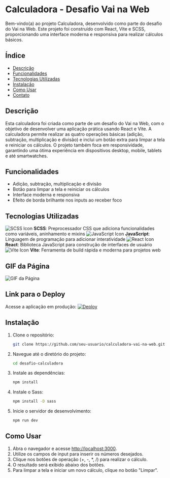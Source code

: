 # Calculadora - Desafio Vai na Web

Bem-vindo(a) ao projeto Calculadora, desenvolvido como parte do desafio do Vai na Web. Este projeto foi construído com React, Vite e SCSS, proporcionando uma interface moderna e responsiva para realizar cálculos básicos.

## Índice

- [Descrição](#Descrição)
- [Funcionalidades](#Funcionalidades)
- [Tecnologias Utilizadas](#Tecnologias-utilizadas)
- [Instalação](#Instalação)
- [Como Usar](#Como-usar)
- [Contato](#Contato)

## Descrição

Esta calculadora foi criada como parte de um desafio do Vai na Web, com o objetivo de desenvolver uma aplicação prática usando React e Vite. A calculadora permite realizar as quatro operações básicas (adição, subtração, multiplicação e divisão) e inclui um botão extra para limpar a tela e reiniciar os cálculos. O projeto também foca em responsividade, garantindo uma ótima experiência em dispositivos desktop, mobile, tablets e até smartwatches.

## Funcionalidades

- Adição, subtração, multiplicação e divisão
- Botão para limpar a tela e reiniciar os cálculos
- Interface moderna e responsiva
- Efeito de borda brilhante nos inputs ao receber foco


## Tecnologias Utilizadas

![SCSS Icon](https://img.icons8.com/color/48/000000/sass.png) **SCSS**: Preprocessador CSS que adiciona funcionalidades como variáveis, aninhamento e mixins
![JavaScript Icon](https://img.icons8.com/color/48/000000/javascript.png) **JavaScript**: Linguagem de programação para adicionar interatividade
![React Icon](https://img.icons8.com/color/48/000000/react-native.png) **React**: Biblioteca JavaScript para construção de interfaces de usuário
![Vite Icon](https://img.icons8.com/color/48/000000/vite.png) **Vite**: Ferramenta de build rápida e moderna para projetos web

## GIF da Página

![GIF da Página](gif)

## Link para o Deploy

Acesse a aplicação em produção: [![Deploy](https://img.shields.io/badge/Deploy-Click%20Here-7c4dff?style=for-the-badge)]()


## Instalação

1. Clone o repositório:
   ```bash
   git clone https://github.com/seu-usuario/calculadora-vai-na-web.git
2. Navegue até o diretório do projeto:
   ```bash
   cd desafio-calculadora
3. Instale as dependências:
   ```bash
   npm install
4. Instale o Sass:
   ```bash
   npm install -D sass
5. Inicie o servidor de desenvolvimento:
   ```bash
   npm run dev
## Como Usar

1. Abra o navegador e acesse [http://localhost:3000](http://localhost:3000).
2. Utilize os campos de input para inserir os números desejados.
3. Clique nos botões de operação (+, -, *, /) para realizar o cálculo.
4. O resultado será exibido abaixo dos botões.
5. Para limpar a tela e iniciar um novo cálculo, clique no botão "Limpar".

